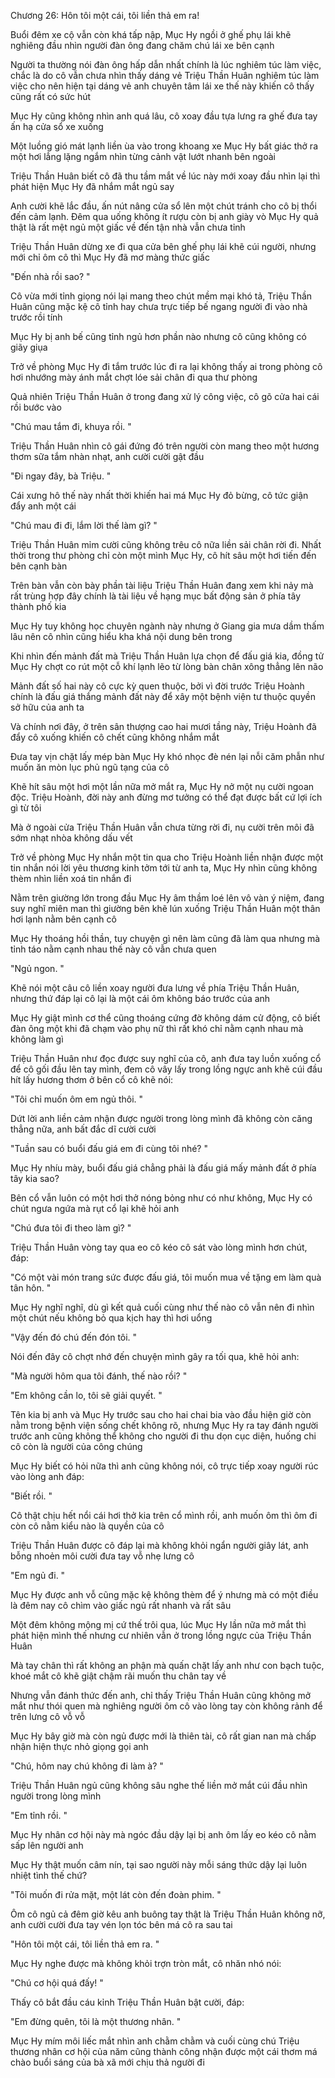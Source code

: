 




Chương 26: Hôn tôi một cái, tôi liền thả em ra!

Buổi đêm xe cộ vẫn còn khá tấp nập, Mục Hy ngồi ở ghế phụ lái khẽ nghiêng đầu nhìn người đàn ông đang chăm chú lái xe bên cạnh

Người ta thường nói đàn ông hấp dẫn nhất chính là lúc nghiêm túc làm việc, chắc là do cô vẫn chưa nhìn thấy dáng vẻ Triệu Thần Huân nghiêm túc làm việc cho nên hiện tại dáng vẻ anh chuyên tâm lái xe thế này khiến cô thấy cũng rất có sức hút

Mục Hy cũng không nhìn anh quá lâu, cô xoay đầu tựa lưng ra ghế đưa tay ấn hạ cửa sổ xe xuống

Một luồng gió mát lạnh liền ùa vào trong khoang xe Mục Hy bất giác thở ra một hơi lẳng lặng ngắm nhìn từng cảnh vật lướt nhanh bên ngoài

Triệu Thần Huân biết cô đã thu tầm mắt về lúc này mới xoay đầu nhìn lại thì phát hiện Mục Hy đã nhắm mắt ngủ say

Anh cười khẽ lắc đầu, ấn nút nâng cửa sổ lên một chút tránh cho cô bị thổi đến cảm lạnh. Đêm qua uống không ít rượu còn bị anh giày vò Mục Hy quả thật là rất mệt ngủ một giấc về đến tận nhà vẫn chưa tỉnh

Triệu Thần Huân dừng xe đi qua cửa bên ghế phụ lái khẽ cúi người, nhưng mới chỉ ôm cô thì Mục Hy đã mơ màng thức giấc

"Đến nhà rồi sao? "

Cô vừa mới tỉnh giọng nói lại mang theo chút mềm mại khó tả, Triệu Thần Huân cũng mặc kệ cô tỉnh hay chưa trực tiếp bế ngang người đi vào nhà trước rồi tính

Mục Hy bị anh bế cũng tỉnh ngủ hơn phần nào nhưng cô cũng không có giãy giụa

Trở về phòng Mục Hy đi tắm trước lúc đi ra lại không thấy ai trong phòng cô hơi nhướng mày ánh mắt chợt lóe sải chân đi qua thư phòng

Quả nhiên Triệu Thần Huân ở trong đang xử lý công việc, cô gõ cửa hai cái rồi bước vào

"Chú mau tắm đi, khuya rồi. "

Triệu Thần Huân nhìn cô gái đứng đó trên người còn mang theo một hương thơm sữa tắm nhàn nhạt, anh cười cười gật đầu


"Đi ngay đây, bà Triệu. "

Cái xưng hô thế này nhất thời khiến hai má Mục Hy đỏ bừng, cô tức giận đẩy anh một cái

"Chú mau đi đi, lắm lời thế làm gì? "

Triệu Thần Huân mỉm cười cũng không trêu cô nữa liền sải chân rời đi. Nhất thời trong thư phòng chỉ còn một mình Mục Hy, cô hít sâu một hơi tiến đến bên cạnh bàn

Trên bàn vẫn còn bày phần tài liệu Triệu Thần Huân đang xem khi nảy mà rất trùng hợp đây chính là tài liệu về hạng mục bất động sản ở phía tây thành phố kia

Mục Hy tuy không học chuyên ngành này nhưng ở Giang gia mưa dầm thấm lâu nên cô nhìn cũng hiểu kha khá nội dung bên trong

Khi nhìn đến mảnh đất mà Triệu Thần Huân lựa chọn để đấu giá kia, đồng tử Mục Hy chợt co rút một cỗ khí lạnh lẽo từ lòng bàn chân xông thẳng lên não

Mảnh đất số hai này cô cực kỳ quen thuộc, bởi vì đời trước Triệu Hoành chính là đấu giá thắng mảnh đất này để xây một bệnh viện tư thuộc quyền sở hữu của anh ta

Và chính nơi đây, ở trên sân thượng cao hai mươi tầng này, Triệu Hoành đã đẩy cô xuống khiến cô chết cũng không nhắm mắt

Đưa tay vịn chặt lấy mép bàn Mục Hy khó nhọc đè nén lại nỗi căm phẫn như muốn ăn mòn lục phủ ngũ tạng của cô

Khẽ hít sâu một hơi một lần nữa mở mắt ra, Mục Hy nở một nụ cười ngoan độc. Triệu Hoành, đời này anh đừng mơ tưởng có thể đạt được bất cứ lợi ích gì từ tôi

Mà ở ngoài cửa Triệu Thần Huân vẫn chưa từng rời đi, nụ cười trên môi đã sớm nhạt nhòa không dấu vết

Trở về phòng Mục Hy nhắn một tin qua cho Triệu Hoành liền nhận được một tin nhắn nói lời yêu thương kinh tởm tới từ anh ta, Mục Hy nhìn cũng không thèm nhìn liền xoá tin nhắn đi

Nằm trên giường lớn trong đầu Mục Hy âm thầm loé lên vô vàn ý niệm, đang suy nghĩ miên man thì giường bên khẽ lún xuống Triệu Thần Huân một thân hơi lạnh nằm bên cạnh cô

Mục Hy thoáng hồi thần, tuy chuyện gì nên làm cũng đã làm qua nhưng mà tỉnh táo nằm cạnh nhau thế này cô vẫn chưa quen

"Ngủ ngon. "

Khẽ nói một câu cô liền xoay người đưa lưng về phía Triệu Thần Huân, nhưng thứ đáp lại cô lại là một cái ôm không báo trước của anh

Mục Hy giật mình cơ thể cũng thoáng cứng đờ không dám cử động, cô biết đàn ông một khi đã chạm vào phụ nữ thì rất khó chỉ nằm cạnh nhau mà không làm gì

Triệu Thần Huân như đọc được suy nghĩ của cô, anh đưa tay luồn xuống cổ để cô gối đầu lên tay mình, đem cô vây lấy trong lồng ngực anh khẽ cúi đầu hít lấy hương thơm ở bên cổ cô khẽ nói:

"Tôi chỉ muốn ôm em ngủ thôi. "

Dứt lời anh liền cảm nhận được người trong lòng mình đã không còn căng thẳng nữa, anh bất đắc dĩ cười cười


"Tuần sau có buổi đấu giá em đi cùng tôi nhé? "

Mục Hy nhíu mày, buổi đấu giá chẳng phải là đấu giá mấy mảnh đất ở phía tây kia sao?

Bên cổ vẫn luôn có một hơi thở nóng bỏng như có như không, Mục Hy có chút ngưa ngứa mà rụt cổ lại khẽ hỏi anh

"Chú đưa tôi đi theo làm gì? "

Triệu Thần Huân vòng tay qua eo cô kéo cô sát vào lòng mình hơn chút, đáp:

"Có một vài món trang sức được đấu giá, tôi muốn mua về tặng em làm quà tân hôn. "

Mục Hy nghĩ nghĩ, dù gì kết quả cuối cùng như thế nào cô vẫn nên đi nhìn một chút nếu không bỏ qua kịch hay thì hơi uổng

"Vậy đến đó chú đến đón tôi. "

Nói đến đây cô chợt nhớ đến chuyện mình gây ra tối qua, khẽ hỏi anh:

"Mà người hôm qua tôi đánh, thế nào rồi? "

"Em không cần lo, tôi sẽ giải quyết. "

Tên kia bị anh và Mục Hy trước sau cho hai chai bia vào đầu hiện giờ còn nằm trong bệnh viện sống chết không rõ, nhưng Mục Hy ra tay đánh người trước anh cũng không thể không cho người đi thu dọn cục diện, huống chi cô còn là người của công chúng

Mục Hy biết có hỏi nữa thì anh cũng không nói, cô trực tiếp xoay người rúc vào lòng anh đáp:

"Biết rồi. "

Cô thật chịu hết nổi cái hơi thở kia trên cổ mình rồi, anh muốn ôm thì ôm đi còn cô nằm kiểu nào là quyền của cô

Triệu Thần Huân được cô đáp lại mà không khỏi ngẩn người giây lát, anh bỗng nhoẻn môi cười đưa tay vỗ nhẹ lưng cô

"Em ngủ đi. "

Mục Hy được anh vỗ cũng mặc kệ không thèm để ý nhưng mà có một điều là đêm nay cô chìm vào giấc ngủ rất nhanh và rất sâu

Một đêm không mộng mị cứ thế trôi qua, lúc Mục Hy lần nữa mở mắt thì phát hiện mình thế nhưng cư nhiên vẫn ở trong lồng ngực của Triệu Thần Huân

Mà tay chân thì rất không an phận mà quấn chặt lấy anh như con bạch tuộc, khoé mắt cô khẽ giật chậm rãi muốn thu chân tay về

Nhưng vẫn đánh thức đến anh, chỉ thấy Triệu Thần Huân cũng không mở mắt như thói quen mà nghiêng người ôm cô vào lòng tay còn không rảnh để trên lưng cô vỗ vỗ


Mục Hy bây giờ mà còn ngủ được mới là thiên tài, cô rất gian nan mà chấp nhận hiện thực nhỏ giọng gọi anh

"Chú, hôm nay chú không đi làm à? "

Triệu Thần Huân ngủ cũng không sâu nghe thế liền mở mắt cúi đầu nhìn người trong lòng mình

"Em tỉnh rồi. "

Mục Hy nhân cơ hội này mà ngóc đầu dậy lại bị anh ôm lấy eo kéo cô nằm sấp lên người anh

Mục Hy thật muốn câm nín, tại sao người này mỗi sáng thức dậy lại luôn nhiệt tình thế chứ?

"Tôi muốn đi rửa mặt, một lát còn đến đoàn phim. "

Ôm cô ngủ cả đêm giờ kêu anh buông tay thật là Triệu Thần Huân không nỡ, anh cười cười đưa tay vén lọn tóc bên má cô ra sau tai

"Hôn tôi một cái, tôi liền thả em ra. "

Mục Hy nghe được mà không khỏi trợn tròn mắt, cô nhăn nhó nói:

"Chú cơ hội quá đấy! "

Thấy cô bắt đầu cáu kỉnh Triệu Thần Huân bật cười, đáp:

"Em đừng quên, tôi là một thương nhân. "

Mục Hy mím môi liếc mắt nhìn anh chằm chằm và cuối cùng chú Triệu thương nhân cơ hội của năm cũng thành công nhận được một cái thơm má chào buổi sáng của bà xã mới chịu thả người đi




